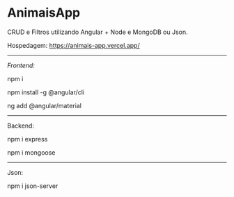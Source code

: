 # AnimaisApp

CRUD e Filtros utilizando Angular + Node e MongoDB ou Json.

Hospedagem: https://animais-app.vercel.app/

--------------------------------------------------------------------------------------------------------------------------------------------

<i>Frontend:</i> 

npm i

npm install -g @angular/cli

ng add @angular/material

--------------------------------------------------------------------------------------------------------------------------------------------

Backend:

npm i express

npm i mongoose

--------------------------------------------------------------------------------------------------------------------------------------------

Json:

npm i json-server

